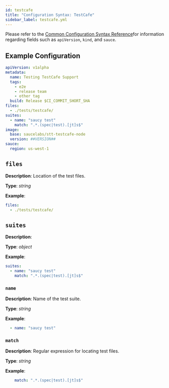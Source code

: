 ```yaml
---
id: testcafe
title: "Configuration Syntax: TestCafe"
sidebar_label: testcafe.yml
---
```


Please refer to the [Common Configuration Syntax Reference](testrunner-toolkit/configuration#common-syntax-reference)for information regarding fields such as `apiVersion`, `kind`, and `sauce`.

## Example Configuration

```yaml
apiVersion: v1alpha
metadata:
  name: Testing TestCafe Support
  tags:
    - e2e
    - release team
    - other tag
  build: Release $CI_COMMIT_SHORT_SHA
files:
  - ./tests/testcafe/
suites:
  - name: "saucy test"
    match: ".*.(spec|test).[jt]s$"
image:
  base: saucelabs/stt-testcafe-node
  version: ##VERSION##
sauce:
  region: us-west-1
```

## `files`

__Description__: Location of the test files.

__Type__: *string*

__Example__:
```yaml
files:
  - ./tests/testcafe/
```

## `suites`

__Description__:

__Type__: *object*

__Example__:
```yaml
suites:
  - name: "saucy test"
    match: ".*.(spec|test).[jt]s$"
```

### `name`

__Description__: Name of the test suite.

__Type__: *string*

__Example__:
```yaml
  - name: "saucy test"
```

### `match`

__Description__: Regular expression for locating test files.

__Type__: *string*

__Example__:
```yaml
    match: ".*.(spec|test).[jt]s$"
```
